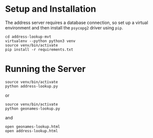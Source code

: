 # Setup and Installation

The address server requires a database connection, so set up a virtual environment and then install the `psycopg2` driver using `pip`.

    cd address-lookup-mvt
    virtualenv --python python3 venv
    source venv/bin/activate
    pip install -r requirements.txt


# Running the Server

    source venv/bin/activate
    python address-lookup.py

or

    source venv/bin/activate
    python geonames-lookup.py

and

    open geonames-lookup.html
    open address-lookup.html
